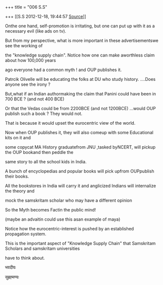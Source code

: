 +++
title = "006 S.S"

+++
[[S.S	2012-12-18, 19:44:57 [Source](https://groups.google.com/g/bvparishat/c/SZXRDgXcJms)]]





Onthe one hand, self-promotion is irritating, but one can put up with it as a necessary evil (like ads on tv).



But from my perspective, what is more important in these advertisementswe see the working of

the "knowledge supply chain". Notice how one can make aworthless claim about how 100,000 years

ago everyone had a common myth ! and OUP publishes it.

 Patrcik Olivelle will be educating the folks at DU who study history. ....Does anyone see the irony ?



But,what if an Indian authormaking the claim that Panini could have been in 700 BCE ? (and not 400 BCE)

Or that the Vedas could be from 2200BCE (and not 1200BCE) ...would OUP publish such a book ? They would not.

That is because it would upset the eurocentric view of the world.



 Now when OUP publishes it, they will also comeup with some Educational kits on it and

some copycat MA History graduatefrom JNU ,tasked byNCERT, will pickup the OUP bookand then peddle the

 same story to all the school kids in India.

 A bunch of encyclopedias and popular books will pick upfrom OUPpublish their books.

 All the bookstores in India will carry it and anglicized Indians will internalize the theory and

 mock the samskritam scholar who may have a different opinion

 So the Myth becomes Factin the public mind!

(maybe an advaitin could use this asan example of maya)



 Notice how the eurocentric-interest is pushed by an established propagation system.

 This is the important aspect of "Knowledge Supply Chain" that Samskritam Scholars and samskritam universities

 have to think about.



भवदीयः

सुब्रह्‍मण्यः







